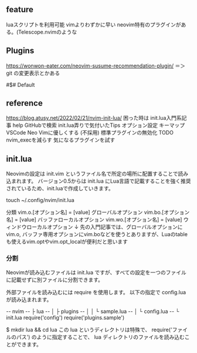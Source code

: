 ## feature
luaスクリプトを利用可能
vimよりわずかに早い
neovim特有のプラグインがある。(Telescope.nvimのような

## Plugins
https://wonwon-eater.com/neovim-susume-recommendation-plugin/
＝＞git の変更表示とかある

#$# Default

## reference
https://blog.atusy.net/2022/02/21/nvim-init-lua/
困った時は
init.lua入門系記事
help
GitHubで検索
init.lua弄りで気付いたTips
オプション設定
キーマップ
VSCode Neo Vimに優しくする
(不採用) 標準プラグインの無効化
TODO
nvim_execを減らす
気になるプラグインを試す

## init.lua

Neovimの設定は init.vim というファイル名で所定の場所に配置することで読み込まれます。
バージョン0.5からは init.lua にLua言語で記載することを強く推奨されているため、init.luaで作成していきます。

touch ~/.config/nvim/init.lua

分類
vim.o.[オプション名] = [value]	グローバルオプション
vim.bo.[オプション名] = [value]	バッファローカルオプション
vim.wo.[オプション名] = [value]	ウィンドウローカルオプション
↓
先の入門記事では、グローバルオプションにvim.o, バッファ専用オプションにvim.boなどを使うとありますが、Luaのtableも使えるvim.optやvim.opt_localが便利だと思います

### 分割
Neovimが読み込むファイルは init.lua ですが、すべての設定を一つのファイルに記載せずに別ファイルに分割できます。

外部ファイルを読み込むには require を使用します。
以下の指定で config.lua が読み込まれます。

-- nvim
-- ├ lua
-- │ ├ plugins
-- │ │ └ sample.lua
-- │ └ config.lua
-- └ init.lua
require('config')
require('plugins.sample')

$ mkdir lua && cd lua
この lua というディレクトリは特殊で、 require('ファイルのパス') のように指定することで、 lua ディレクトリのファイルを読み込むことができます。